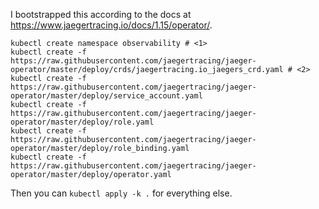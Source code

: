 I bootstrapped this according to the docs at https://www.jaegertracing.io/docs/1.15/operator/.

    kubectl create namespace observability # <1>
    kubectl create -f https://raw.githubusercontent.com/jaegertracing/jaeger-operator/master/deploy/crds/jaegertracing.io_jaegers_crd.yaml # <2>
    kubectl create -f https://raw.githubusercontent.com/jaegertracing/jaeger-operator/master/deploy/service_account.yaml
    kubectl create -f https://raw.githubusercontent.com/jaegertracing/jaeger-operator/master/deploy/role.yaml
    kubectl create -f https://raw.githubusercontent.com/jaegertracing/jaeger-operator/master/deploy/role_binding.yaml
    kubectl create -f https://raw.githubusercontent.com/jaegertracing/jaeger-operator/master/deploy/operator.yaml

Then you can `kubectl apply -k .` for everything else.
